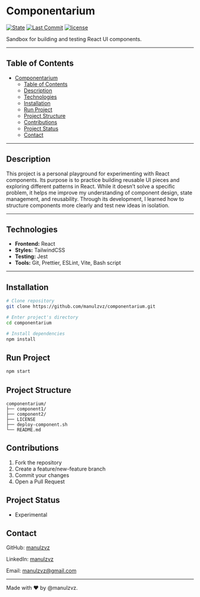 # Componentarium

[![State](https://img.shields.io/badge/state-in%20development-yellow)](https://github.com/manulzvz/componentarium)
[![Last Commit](https://img.shields.io/github/last-commit/manulzvz/componentarium)](https://github.com/manulzvz/componentarium/commits/main)
[![license](https://img.shields.io/badge/license-MIT-green)](LICENSE)

Sandbox for building and testing React UI components.

---

## Table of Contents

- [Componentarium](#componentarium)
  - [Table of Contents](#table-of-contents)
  - [Description](#description)
  - [Technologies](#technologies)
  - [Installation](#installation)
  - [Run Project](#run-project)
  - [Project Structure](#project-structure)
  - [Contributions](#contributions)
  - [Project Status](#project-status)
  - [Contact](#contact)

---

## Description

This project is a personal playground for experimenting with React components. Its purpose is to practice building reusable UI pieces and exploring different patterns in React. While it doesn’t solve a specific problem, it helps me improve my understanding of component design, state management, and reusability. Through its development, I learned how to structure components more clearly and test new ideas in isolation.

---

## Technologies

- **Frontend:** React
- **Styles:** TailwindCSS
- **Testing:** Jest
- **Tools:** Git, Prettier, ESLint, Vite, Bash script

---

## Installation

```bash
# Clone repository
git clone https://github.com/manulzvz/componentarium.git

# Enter project's directory
cd componentarium

# Install dependencies
npm install
```

## Run Project

```bash
npm start
```

## Project Structure

```text
componentarium/
├── component1/
├── component2/
├── LICENSE
├── deploy-component.sh
└── README.md
```

## Contributions

1. Fork the repository
2. Create a feature/new-feature branch
3. Commit your changes
4. Open a Pull Request

## Project Status

- Experimental

## Contact

GitHub: [manulzvz](https://github.com/manulzvz)

LinkedIn: [manulzvz](https://www.linkedin.com/in/manulzvz/)

Email: <manulzvz@gmail.com>

---

Made with ♥︎ by @manulzvz.
